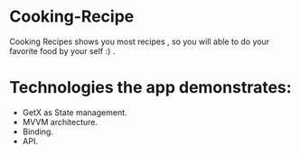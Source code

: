 # Cooking-Recipe
Cooking Recipes shows you most recipes ,
so you will able to do your favorite food by your self :) .


# Technologies the app demonstrates:
- GetX as State management.
- MVVM architecture.
- Binding.
- API.

